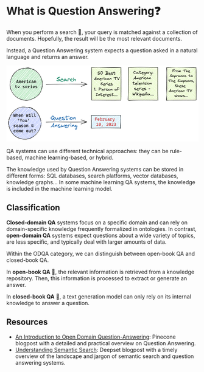 # What is Question Answering❓

When you perform a search 🔎, your query is matched against a collection of documents. 
Hopefully, the result will be the most relevant documents.

Instead, a Question Answering system expects a question asked in a natural language and returns an answer.

![Search vs Question Answering](../images/qa.png)

QA systems can use different technical approaches: they can be rule-based, machine learning-based, or hybrid.

The knowledge used by Question Answering systems can be stored in different forms: SQL databases, search platforms, vector databases, knowledge graphs...
In some machine learning QA systems, the knowledge is included in the machine learning model.

## Classification
**Closed-domain QA** systems focus on a specific domain and can rely on domain-specific knowledge frequently formalized in ontologies.
In contrast, **open-domain QA** systems expect questions about a wide variety of topics, are less specific, and typically deal with larger amounts of data.

Within the ODQA category, we can distinguish between open-book QA and closed-book QA.

In **open-book QA** 📖, the relevant information is retrieved from a knowledge repository. Then, this information is processed to extract or generate an answer.

In **closed-book QA** 📕, a text generation model can only rely on its internal knowledge to answer a question.


## Resources
- [An Introduction to Open Domain Question-Answering](https://www.pinecone.io/learn/question-answering/): Pinecone blogpost with a detailed and practical overview on Question Answering.
- [Understanding Semantic Search](https://www.deepset.ai/blog/understanding-semantic-search): Deepset blogpost with a timely overview of the landscape and jargon of semantic search and question answering systems.
